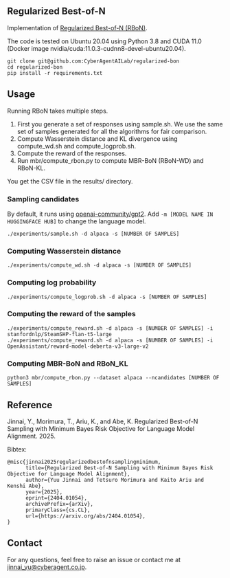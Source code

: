 ## Regularized Best-of-N

Implementation of [Regularized Best-of-N (RBoN)](https://arxiv.org/abs/2404.01054).

The code is tested on Ubuntu 20.04 using Python 3.8 and CUDA 11.0 (Docker image nvidia/cuda:11.0.3-cudnn8-devel-ubuntu20.04).


```
git clone git@github.com:CyberAgentAILab/regularized-bon
cd regularized-bon
pip install -r requirements.txt
```

## Usage

Running RBoN takes multiple steps. 

1. First you generate a set of responses using sample.sh. We use the same set of samples generated for all the algorithms for fair comparison.
2. Compute Wasserstein distance and KL divergence using compute_wd.sh and compute_logprob.sh. 
3. Compute the reward of the responses.
3. Run mbr/compute_rbon.py to compute MBR-BoN (RBoN-WD) and RBoN-KL.

You get the CSV file in the results/ directory.

### Sampling candidates

By default, it runs using [openai-community/gpt2](https://huggingface.co/openai-community/gpt2). Add `-m [MODEL NAME IN HUGGINGFACE HUB]` to change the language model.

```
./experiments/sample.sh -d alpaca -s [NUMBER OF SAMPLES] 
```

### Computing Wasserstein distance

```
./experiments/compute_wd.sh -d alpaca -s [NUMBER OF SAMPLES] 
```

### Computing log probability

```
./experiments/compute_logprob.sh -d alpaca -s [NUMBER OF SAMPLES] 
```

### Computing the reward of the samples

```
./experiments/compute_reward.sh -d alpaca -s [NUMBER OF SAMPLES] -i stanfordnlp/SteamSHP-flan-t5-large
./experiments/compute_reward.sh -d alpaca -s [NUMBER OF SAMPLES] -i OpenAssistant/reward-model-deberta-v3-large-v2
```


### Computing MBR-BoN and RBoN_KL
```
python3 mbr/compute_rbon.py --dataset alpaca --ncandidates [NUMBER OF SAMPLES]
```


## Reference

Jinnai, Y., Morimura, T., Ariu, K., and Abe, K. Regularized Best-of-N Sampling with Minimum Bayes Risk Objective for Language Model Alignment. 2025.

Bibtex:
```
@misc{jinnai2025regularizedbestofnsamplingminimum,
      title={Regularized Best-of-N Sampling with Minimum Bayes Risk Objective for Language Model Alignment}, 
      author={Yuu Jinnai and Tetsuro Morimura and Kaito Ariu and Kenshi Abe},
      year={2025},
      eprint={2404.01054},
      archivePrefix={arXiv},
      primaryClass={cs.CL},
      url={https://arxiv.org/abs/2404.01054}, 
}
```

## Contact
For any questions, feel free to raise an issue or contact me at jinnai_yu@cyberagent.co.jp.

